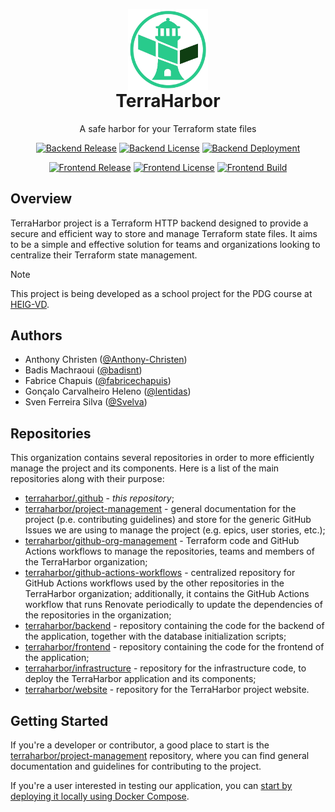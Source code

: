 <p align="center" style="margin-bottom: 0px !important;">
  <img width="128" src="logo.png" alt="TerraHarbor Logo" align="center">
</p>
<h1 align="center" style="margin-top: 0px;">TerraHarbor</h1>

<p align="center">A safe harbor for your Terraform state files</p>

<div align="center">

<a href="https://github.com/terraharbor/backend/releases"><img alt="Backend Release" src="https://img.shields.io/github/v/release/terraharbor/backend?sort=semver&style=for-the-badge&label=Backend%20Release"></a>
<a href="https://github.com/terraharbor/backend?tab=GPL-3.0-1-ov-file#readme"><img alt="Backend License" src="https://img.shields.io/github/license/terraharbor/backend?style=for-the-badge&logo=gplv3&label=Backend%20License"></a>
<a href="https://github.com/terraharbor/backend/actions/workflows/docker-build.yaml?query=event%3Apush"><img alt="Backend Deployment" src="https://img.shields.io/github/actions/workflow/status/terraharbor/backend/docker-build.yaml?event=push&style=for-the-badge&logo=docker&label=Backend%20Build"></a>

<a href="https://github.com/terraharbor/frontend/releases"><img alt="Frontend Release" src="https://img.shields.io/github/v/release/terraharbor/frontend?sort=semver&style=for-the-badge&label=Frontend%20Release"></a>
<a href="https://github.com/terraharbor/frontend?tab=GPL-3.0-1-ov-file#readme"><img alt="Frontend License" src="https://img.shields.io/github/license/terraharbor/frontend?style=for-the-badge&logo=gplv3&label=Frontend%20License"></a>
<a href="https://github.com/terraharbor/frontend/actions/workflows/docker-build.yaml?query=event%3Apush"><img alt="Frontend Build" src="https://img.shields.io/github/actions/workflow/status/terraharbor/frontend/docker-build.yaml?event=push&style=for-the-badge&logo=docker&label=Frontend%20Build"></a>

</div>

## Overview

TerraHarbor project is a Terraform HTTP backend designed to provide a secure and efficient way to store and manage Terraform state files. It aims to be a simple and effective solution for teams and organizations looking to centralize their Terraform state management.

> [!NOTE]
> This project is being developed as a school project for the PDG course at [HEIG-VD](https://www.heig-vd.ch/).

## Authors

- Anthony Christen ([@Anthony-Christen](https://github.com/Anthony-Christen))
- Badis Machraoui ([@badisnt](https://github.com/badisnt))
- Fabrice Chapuis ([@fabricechapuis](https://github.com/fabricechapuis))
- Gonçalo Carvalheiro Heleno ([@lentidas](https://github.com/lentidas))
- Sven Ferreira Silva ([@Svelva](https://github.com/Svelva))

## Repositories

This organization contains several repositories in order to more efficiently manage the project and its components. Here is a list of the main repositories along with their purpose:

- [terraharbor/.github](https://github.com/terraharbor/.github) - *this repository*;
- [terraharbor/project-management](https://github.com/terraharbor/project-management) - general documentation for the project (p.e. contributing guidelines) and store for the generic GitHub Issues we are using to manage the project (e.g. epics, user stories, etc.);
- [terraharbor/github-org-management](https://github.com/terraharbor/github-org-management) - Terraform code and GitHub Actions workflows to manage the repositories, teams and members of the TerraHarbor organization;
- [terraharbor/github-actions-workflows](https://github.com/terraharbor/github-actions-workflows) - centralized repository for GitHub Actions workflows used by the other repositories in the TerraHarbor organization; additionally, it contains the GitHub Actions workflow that runs Renovate periodically to update the dependencies of the repositories in the organization;
- [terraharbor/backend](https://github.com/terraharbor/backend) - repository containing the code for the backend of the application, together with the database initialization scripts;
- [terraharbor/frontend](https://github.com/terraharbor/frontend) - repository containing the code for the frontend of the application;
- [terraharbor/infrastructure](https://github.com/terraharbor/infrastructure) - repository for the infrastructure code, to deploy the TerraHarbor application and its components;
- [terraharbor/website](https://github.com/terraharbor/website) - repository for the TerraHarbor project website.

## Getting Started

If you're a developer or contributor, a good place to start is the [terraharbor/project-management](https://github.com/terraharbor/project-management) repository, where you can find general documentation and guidelines for contributing to the project.

If you're a user interested in testing our application, you can [start by deploying it locally using Docker Compose](https://github.com/terraharbor/infrastructure?tab=readme-ov-file#running-docker-compose-locally).
